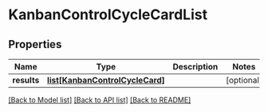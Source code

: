 # KanbanControlCycleCardList

## Properties
Name | Type | Description | Notes
------------ | ------------- | ------------- | -------------
**results** | [**list[KanbanControlCycleCard]**](KanbanControlCycleCard.md) |  | [optional] 

[[Back to Model list]](../README.md#documentation-for-models) [[Back to API list]](../README.md#documentation-for-api-endpoints) [[Back to README]](../README.md)

